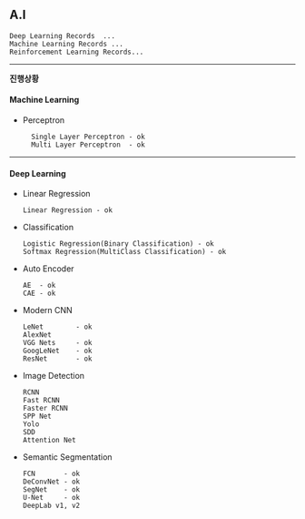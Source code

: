## A.I

    Deep Learning Records  ...
    Machine Learning Records ...
    Reinforcement Learning Records...

---

**진행상황**
    
#### Machine Learning

- Perceptron

        Single Layer Perceptron - ok
        Multi Layer Perceptron  - ok

---

#### Deep Learning 

- Linear Regression 

      Linear Regression - ok

- Classification

      Logistic Regression(Binary Classification) - ok
      Softmax Regression(MultiClass Classification) - ok

- Auto Encoder

      AE  - ok
      CAE - ok

- Modern CNN

      LeNet        - ok
      AlexNet 
      VGG Nets     - ok
      GoogLeNet    - ok
      ResNet       - ok

- Image Detection

      RCNN
      Fast RCNN
      Faster RCNN
      SPP Net
      Yolo
      SDD
      Attention Net

- Semantic Segmentation

      FCN       - ok
      DeConvNet - ok
      SegNet    - ok     
      U-Net     - ok
      DeepLab v1, v2
      


